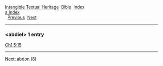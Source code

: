 [Intangible Textual Heritage](../../index)  [Bible](../index) 
[Index](index)   
[a Index](_a_)  
  [Previous](c00015)  [Next](c00017) 

------------------------------------------------------------------------

### &lt;abdiel&gt; 1 entry

[Ch1 5:15](../kjv/ch1005.htm#015)  

------------------------------------------------------------------------

[Next: abdon (8)](c00017)
